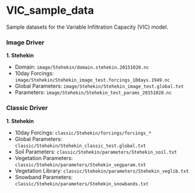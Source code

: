 # VIC_sample_data
Sample datasets for the Variable Infiltration Capacity (VIC) model.

### Image Driver

**1. Stehekin**
- Domain: `image/Stehekin/domain.stehekin.20151028.nc`
- 10day Forcings: `image/Stehekin/Stehekin_image_test.forcings_10days.1949.nc`
- Global Parameters: `image/Stehekin/Stehekin_image_test.global.txt`
- Parameters: `image/Stehekin/Stehekin_test_params_20151028.nc`

### Classic Driver

**1. Stehekin**
- 10day Forcings: `classic/Stehekin/forcings/forcings_*`
- Global Parameters: `classic/Stehekin/Stehekin_classic_test.global.txt`
- Soil Parameters: `classic/Stehekin/parameters/Stehekin_soil.txt`
- Vegetation Parameters: `classic/Stehekin/parameters/Stehekin_vegparam.txt`
- Vegetation Library: `classic/Stehekin/parameters/Stehekin_veglib.txt`
- Snowband Parameters: `classic/Stehekin/parameters/Stehekin_snowbands.txt`
